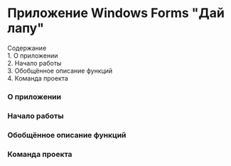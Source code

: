 <h1>Приложение Windows Forms "Дай лапу"</h1>
<p>Содержание<br>1. О приложении<br>2. Начало работы<br>3. Обобщённое описание функций<br>4. Команда проекта</p>
<h3>О приложении</h3>
<h3>Начало работы</h3>
<h3>Обобщённое описание функций</h3>
<h3>Команда проекта</h3>
<ul>
  <ol></ol>
</ul>
